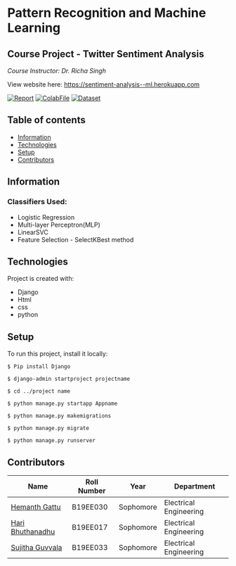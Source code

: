 # Pattern Recognition and Machine Learning 
## Course Project - Twitter Sentiment Analysis

_Course Instructor: Dr. Richa Singh_

View website here: https://sentiment-analysis--ml.herokuapp.com

[![Report](https://img.shields.io/badge/Report-Pdf-blue)](https://wordpress.org/plugins/dirtysuds-embed-pdf/)
[![ColabFile](https://img.shields.io/badge/ColabFile-.ipynb-orange)](https://colab.research.google.com/drive/1QKUP7_YbYuFVHyzkoP5gLXBs1WFucWIu)
[![Dataset](https://img.shields.io/badge/Dataset-.csv-yellowgreen)](https://drive.google.com/file/d/1VVUGLlh_DWzhibH65Lg1PieTAszLn50n/view)

## Table of contents
* [Information](#Information)
* [Technologies](#technologies)
* [Setup](#setup)
* [Contributors](#Contributors)

## Information

### Classifiers Used: 
* Logistic Regression
* Multi-layer Perceptron(MLP) 
* LinearSVC
* Feature Selection -  SelectKBest method

## Technologies
Project is created with:
* Django 
* Html
* css
* python

## Setup
To run this project, install it locally:

```
$ Pip install Django

$ django-admin startproject projectname

$ cd ../project name

$ python manage.py startapp Appname

$ python manage.py makemigrations

$ python manage.py migrate

$ python manage.py runserver

```

## Contributors

| Name                                            | Roll Number | Year      | Department             |
| ----------------------------------------------- | ----------- | --------- | ---------------------- |
| [Hemanth Gattu](https://github.com/Hemanth-Gattu)    | B19EE030    | Sophomore | Electrical Engineering |
| [Hari Bhuthanadhu](https://github.com/haribhutanadhu) | B19EE017   | Sophomore | Electrical Engineering |
| [Sujitha Guvvala](https://github.com/SujithaGuvvala) | B19EE033   | Sophomore | Electrical Engineering |


